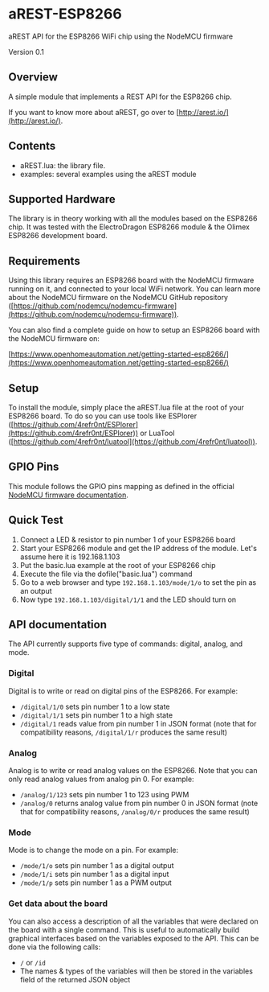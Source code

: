 # aREST-ESP8266

aREST API for the ESP8266 WiFi chip using the NodeMCU firmware

Version 0.1

## Overview

A simple module that implements a REST API for the ESP8266 chip.

If you want to know more about aREST, go over to [http://arest.io/](http://arest.io/).

## Contents

- aREST.lua: the library file.
- examples: several examples using the aREST module

## Supported Hardware

The library is in theory working with all the modules based on the ESP8266 chip. It was tested with the ElectroDragon ESP8266 module & the Olimex ESP8266 development board.

## Requirements

Using this library requires an ESP8266 board with the NodeMCU firmware running on it, and connected to your local WiFi network. You can learn more about the NodeMCU firmware on the NodeMCU GitHub repository ([https://github.com/nodemcu/nodemcu-firmware](https://github.com/nodemcu/nodemcu-firmware)). 

You can also find a complete guide on how to setup an ESP8266 board with the NodeMCU firmware on:

[https://www.openhomeautomation.net/getting-started-esp8266/](https://www.openhomeautomation.net/getting-started-esp8266/)

## Setup

To install the module, simply place the aREST.lua file at the root of your ESP8266 board. To do so you can use tools like ESPlorer ([https://github.com/4refr0nt/ESPlorer](https://github.com/4refr0nt/ESPlorer)) or LuaTool ([https://github.com/4refr0nt/luatool](https://github.com/4refr0nt/luatool)).

## GPIO Pins

This module follows the GPIO pins mapping as defined in the official [NodeMCU firmware documentation](https://github.com/nodemcu/nodemcu-firmware/wiki/nodemcu_api_en#new_gpio_map).

## Quick Test

1. Connect a LED & resistor to pin number 1 of your ESP8266 board
2. Start your ESP8266 module and get the IP address of the module. Let's assume here it is 192.168.1.103
3. Put the basic.lua example at the root of your ESP8266 chip
4. Execute the file via the dofile("basic.lua") command
5. Go to a web browser and type `192.168.1.103/mode/1/o` to set the pin as an output
6. Now type `192.168.1.103/digital/1/1` and the LED should turn on

## API documentation

The API currently supports five type of commands: digital, analog, and mode.

### Digital

Digital is to write or read on digital pins of the ESP8266. For example:
  * `/digital/1/0` sets pin number 1 to a low state
  * `/digital/1/1` sets pin number 1 to a high state
  * `/digital/1` reads value from pin number 1 in JSON format (note that for compatibility reasons, `/digital/1/r` produces the same result)

### Analog

Analog is to write or read analog values on the ESP8266. Note that you can only read analog values from analog pin 0. For example:
  * `/analog/1/123` sets pin number 1 to 123 using PWM
  * `/analog/0` returns analog value from pin number 0 in JSON format (note that for compatibility reasons, `/analog/0/r` produces the same result)

### Mode

Mode is to change the mode on a pin. For example:
  * `/mode/1/o` sets pin number 1 as a digital output
  * `/mode/1/i` sets pin number 1 as a digital input
  * `/mode/1/p` sets pin number 1 as a PWM output

### Get data about the board

You can also access a description of all the variables that were declared on the board with a single command. This is useful to automatically build graphical interfaces based on the variables exposed to the API. This can be done via the following calls:
  * `/` or `/id`
  * The names & types of the variables will then be stored in the variables field of the returned JSON object